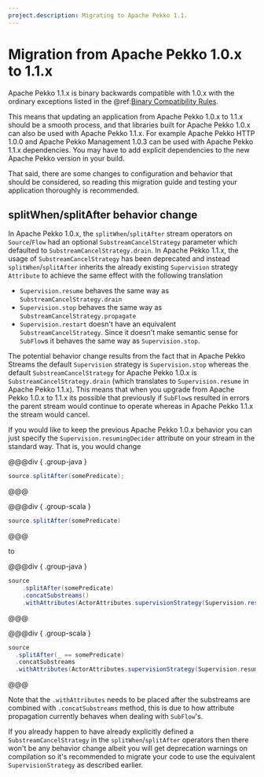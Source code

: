 ```yaml
---
project.description: Migrating to Apache Pekko 1.1.
---
```

# Migration from Apache Pekko 1.0.x to 1.1.x

Apache Pekko 1.1.x is binary backwards compatible with 1.0.x with the ordinary exceptions listed in the
@ref:[Binary Compatibility Rules](../common/binary-compatibility-rules.md).

This means that updating an application from Apache Pekko 1.0.x to 1.1.x should be a smooth process, and
that libraries built for Apache Pekko 1.0.x can also be used with Apache Pekko 1.1.x. For example
Apache Pekko HTTP 1.0.0 and Apache Pekko Management 1.0.3 can be used with Apache Pekko 1.1.x dependencies.
You may have to add explicit dependencies to the new Apache Pekko version in your build.

That said, there are some changes to configuration and behavior that should be considered, so
reading this migration guide and testing your application thoroughly is recommended.

## splitWhen/splitAfter behavior change

In Apache Pekko 1.0.x, the `splitWhen`/`splitAfter` stream operators on `Source`/`Flow` had an optional
`SubstreamCancelStrategy` parameter which defaulted to `SubstreamCancelStrategy.drain`. In Apache Pekko
1.1.x, the usage of `SubstreamCancelStrategy` has been deprecated and instead `splitWhen`/`splitAfter`
inherits the already existing `Supervision` strategy `Attribute` to achieve the same effect with the
following translation

* `Supervision.resume` behaves the same way as `SubstreamCancelStrategy.drain`
* `Supervision.stop` behaves the same way as `SubstreamCancelStrategy.propagate`
* `Supervision.restart` doesn't have an equivalent `SubstreamCancelStrategy`. Since it doesn't make semantic
sense for `SubFlow`s it behaves the same way as `Supervision.stop`.

The potential behavior change results from the fact that in Apache Pekko Streams the default `Supervision`
strategy is `Supervision.stop` whereas the default `SubstreamCancelStrategy` for Apache Pekko 1.0.x is
`SubstreamCancelStrategy.drain` (which translates to `Supervision.resume` in Apache Pekko 1.1.x). This means
that when you upgrade from Apache Pekko 1.0.x to 1.1.x its possible that previously if `SubFlow`s
resulted in errors the parent stream would continue to operate whereas in Apache Pekko 1.1.x the stream would cancel.

If you would like to keep the previous Apache Pekko 1.0.x behavior you can just specify the
`Supervision.resumingDecider` attribute on your stream in the standard way. That is, you would change

@@@div { .group-java }
```java
source.splitAfter(somePredicate);
```
@@@

@@@div { .group-scala }
```scala
source.splitAfter(somePredicate)
```
@@@

to

@@@div { .group-java }
```java
source
    .splitAfter(somePredicate)
    .concatSubstreams()
    .withAttributes(ActorAttributes.supervisionStrategy(Supervision.resumingDecider));
```
@@@

@@@div { .group-scala }
```scala
source
  .splitAfter(_ == somePredicate)
  .concatSubstreams
  .withAttributes(ActorAttributes.supervisionStrategy(Supervision.resumingDecider))
```
@@@

Note that the `.withAttributes` needs to be placed after the substreams are combined with
`.concatSubstreams` method, this is due to how attribute propagation currently behaves
when dealing with `SubFlow`'s.

If you already happen to have already explicitly defined a `SubstreamCancelStrategy` in the
`splitWhen`/`splitAfter` operators then there won't be any behavior change albeit you
will get deprecation warnings on compilation so it's recommended to migrate your code to use
the equivalent `SupervisionStrategy` as described earlier.
